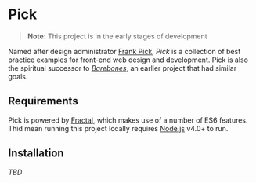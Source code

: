 # Pick

> **Note:** This project is in the early stages of development

Named after design administrator [Frank Pick](https://en.wikipedia.org/wiki/Frank_Pick), *Pick* is a collection of best practice examples for front-end web design and development. Pick is also the spiritual successor to *[Barebones](https://github.com/paulrobertlloyd/barebones/)*, an earlier project that had similar goals.

## Requirements

Pick is powered by [Fractal](https://github.com/frctl/fractal), which makes use of a number of ES6 features. Thid mean running this project locally requires [Node.js](https://nodejs.org/) v4.0+ to run.

## Installation

*TBD*
